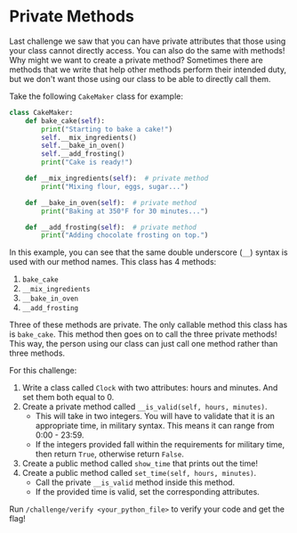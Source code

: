 # Private Methods

Last challenge we saw that you can have private attributes that those using your class cannot directly access. You can also do the same with methods! Why might we want to create a private method? Sometimes there are methods that we write that help other methods perform their intended duty, but we don't want those using our class to be able to directly call them.

Take the following `CakeMaker` class for example:

```python
class CakeMaker:
    def bake_cake(self):
        print("Starting to bake a cake!")
        self.__mix_ingredients()
        self.__bake_in_oven()
        self.__add_frosting()
        print("Cake is ready!")

    def __mix_ingredients(self):  # private method
        print("Mixing flour, eggs, sugar...")

    def __bake_in_oven(self):  # private method
        print("Baking at 350°F for 30 minutes...")

    def __add_frosting(self):  # private method
        print("Adding chocolate frosting on top.")
```

In this example, you can see that the same double underscore (`__`) syntax is used with our method names. This class has 4 methods:
1. `bake_cake`
2. `__mix_ingredients`
3. `__bake_in_oven`
4. `__add_frosting`

Three of these methods are private. The only callable method this class has is `bake_cake`. This method then goes on to call the three private methods! This way, the person using our class can just call one method rather than three methods. 

For this challenge:
1. Write a class called `Clock` with two attributes: hours and minutes. And set them both equal to 0.
2. Create a private method called `__is_valid(self, hours, minutes)`.
	- This will take in two integers. You will have to validate that it is an appropriate time, in military syntax. This means it can range from 0:00 - 23:59.
	- If the integers provided fall within the requirements for military time, then return `True`, otherwise return `False`.
3. Create a public method called `show_time` that prints out the time!
4. Create a public method called `set_time(self, hours, minutes)`.
	- Call the private `__is_valid` method inside this method.
	- If the provided time is valid, set the corresponding attributes. 

Run `/challenge/verify <your_python_file>` to verify your code and get the flag!
